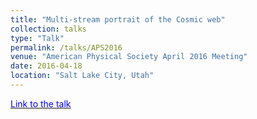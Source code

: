 ```yaml
---
title: "Multi-stream portrait of the Cosmic web"
collection: talks
type: "Talk"
permalink: /talks/APS2016
venue: "American Physical Society April 2016 Meeting"
date: 2016-04-18
location: "Salt Lake City, Utah"
---
```


[<u><span style="color:blue"> Link to the talk </span></u>](https://meetings.aps.org/Meeting/APR16/Session/S12.7)


